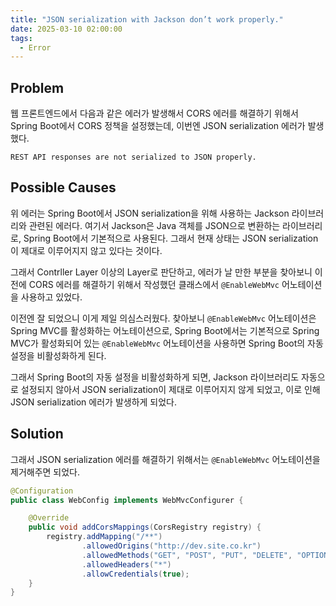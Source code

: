 ```yaml
---
title: "JSON serialization with Jackson don’t work properly."
date: 2025-03-10 02:00:00
tags:
  - Error
---
```


## Problem

웹 프론트엔드에서 다음과 같은 에러가 발생해서 CORS 에러를 해결하기 위해서 
Spring Boot에서 CORS 정책을 설정했는데, 이번엔 JSON serialization 에러가 발생했다.

```shell
REST API responses are not serialized to JSON properly.
```

## Possible Causes

위 에러는 Spring Boot에서 JSON serialization을 위해 사용하는 Jackson 라이브러리와 관련된 에러다.
여기서 Jackson은 Java 객체를 JSON으로 변환하는 라이브러리로, Spring Boot에서 기본적으로 사용된다.
그래서 현재 상태는 JSON serialization이 제대로 이루어지지 않고 있다는 것이다.

그래서 Contrller Layer 이상의 Layer로 판단하고, 에러가 날 만한 부분을 찾아보니
이전에 CORS 에러를 해결하기 위해서 작성했던 클래스에서 `@EnableWebMvc` 어노테이션을 사용하고 있었다.

이전엔 잘 되었으니 이게 제일 의심스러웠다.
찾아보니 `@EnableWebMvc` 어노테이션은 Spring MVC를 활성화하는 어노테이션으로,
Spring Boot에서는 기본적으로 Spring MVC가 활성화되어 있는 `@EnableWebMvc` 어노테이션을 사용하면 Spring Boot의 자동 설정을 비활성화하게 된다.

그래서 Spring Boot의 자동 설정을 비활성화하게 되면, Jackson 라이브러리도 자동으로 설정되지 않아서 JSON serialization이 제대로 이루어지지 않게 되었고,
이로 인해 JSON serialization 에러가 발생하게 되었다.

## Solution

그래서 JSON serialization 에러를 해결하기 위해서는 `@EnableWebMvc` 어노테이션을 제거해주면 되었다.

```java
@Configuration
public class WebConfig implements WebMvcConfigurer {

    @Override
    public void addCorsMappings(CorsRegistry registry) {
        registry.addMapping("/**")
                .allowedOrigins("http://dev.site.co.kr")
                .allowedMethods("GET", "POST", "PUT", "DELETE", "OPTIONS")
                .allowedHeaders("*")
                .allowCredentials(true);
    }
}
```